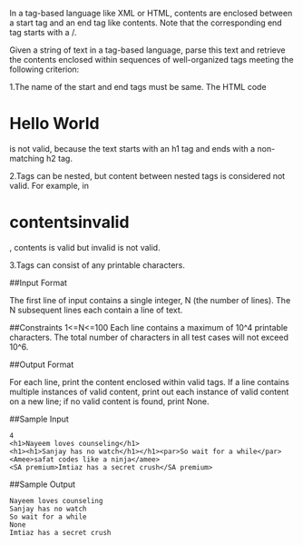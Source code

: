 In a tag-based language like XML or HTML, contents are enclosed between a start tag and an end tag like <tag>contents</tag>. Note that the corresponding end tag starts with a /.

Given a string of text in a tag-based language, parse this text and retrieve the contents enclosed within sequences of well-organized tags meeting the following criterion:

1.The name of the start and end tags must be same. The HTML code <h1>Hello World</h2> is not valid, because the text starts with an h1 tag and ends with a non-matching h2 tag.

2.Tags can be nested, but content between nested tags is considered not valid. For example, in <h1><a>contents</a>invalid</h1>, contents is valid but invalid is not valid.

3.Tags can consist of any printable characters.

##Input Format

The first line of input contains a single integer, N (the number of lines).
The N subsequent lines each contain a line of text.

##Constraints
1<=N<=100
Each line contains a maximum of 10^4 printable characters.
The total number of characters in all test cases will not exceed 10^6.

##Output Format

For each line, print the content enclosed within valid tags.
If a line contains multiple instances of valid content, print out each instance of valid content on a new line; if no valid content is found, print None.

##Sample Input
```
4
<h1>Nayeem loves counseling</h1>
<h1><h1>Sanjay has no watch</h1></h1><par>So wait for a while</par>
<Amee>safat codes like a ninja</amee>
<SA premium>Imtiaz has a secret crush</SA premium>
```
##Sample Output
```
Nayeem loves counseling
Sanjay has no watch
So wait for a while
None
Imtiaz has a secret crush
```